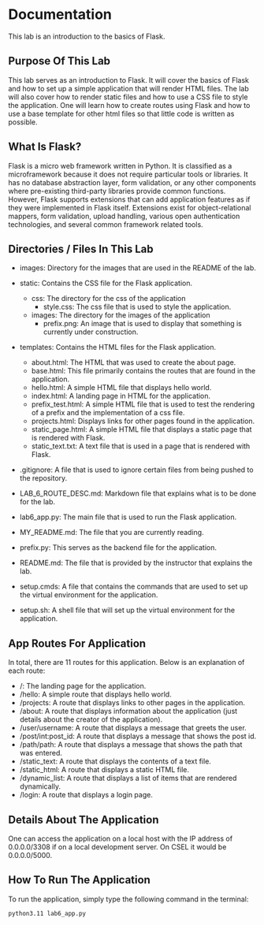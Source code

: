 # Documentation

This lab is an introduction to the basics of Flask.

## Purpose Of This Lab

This lab serves as an introduction to Flask. It will cover the basics of Flask and how to set up a simple application that will render HTML files. The lab will also cover how to render static files and how to use a CSS file to style the application. One will learn how to create routes using Flask and how to use a base template for other html files so that little code is written as possible.

## What Is Flask?

Flask is a micro web framework written in Python. It is classified as a microframework because it does not require particular tools or libraries. It has no database abstraction layer, form validation, or any other components where pre-existing third-party libraries provide common functions. However, Flask supports extensions that can add application features as if they were implemented in Flask itself. Extensions exist for object-relational mappers, form validation, upload handling, various open authentication technologies, and several common framework related tools.

## Directories / Files In This Lab

- images: Directory for the images that are used in the README of the lab.

- static: Contains the CSS file for the Flask application.
    - css: The directory for the css of the application
        - style.css: The css file that is used to style the application.
    - images: The directory for the images of the application
        - prefix.png: An image that is used to display that something is currently under construction.

- templates: Contains the HTML files for the Flask application.
    - about.html: The HTML that was used to create the about page.
    - base.html: This file primarily contains the routes that are found in the application.
    - hello.html: A simple HTML file that displays hello world.
    - index.html: A landing page in HTML for the application.
    - prefix_test.html: A simple HTML file that is used to test the rendering of a prefix and the implementation of a css file.
    - projects.html: Displays links for other pages found in the application.
    - static_page.html: A simple HTML file that displays a static page that is rendered with Flask.
    - static_text.txt: A text file that is used in a page that is rendered with Flask.

- .gitignore: A file that is used to ignore certain files from being pushed to the repository.
- LAB_6_ROUTE_DESC.md: Markdown file that explains what is to be done for the lab.
- lab6_app.py: The main file that is used to run the Flask application.
- MY_README.md: The file that you are currently reading.
- prefix.py: This serves as the backend file for the application.
- README.md: The file that is provided by the instructor that explains the lab.
- setup.cmds: A file that contains the commands that are used to set up the virtual environment for the application.
- setup.sh: A shell file that will set up the virtual environment for the application.

## App Routes For Application

In total, there are 11 routes for this application. Below is an explanation of each route:

- /: The landing page for the application.
- /hello: A simple route that displays hello world.
- /projects: A route that displays links to other pages in the application.
- /about: A route that displays information about the application (just details about the creator of the application).
- /user/username: A route that displays a message that greets the user.
- /post/int:post_id: A route that displays a message that shows the post id.
- /path/path: A route that displays a message that shows the path that was entered.
- /static_text: A route that displays the contents of a text file.
- /static_html: A route that displays a static HTML file.
- /dynamic_list: A route that displays a list of items that are rendered dynamically.
- /login: A route that displays a login page.

## Details About The Application

One can access the application on a local host with the IP address of 0.0.0.0/3308 if on a local development server. On CSEL it would be 0.0.0.0/5000.

## How To Run The Application

To run the application, simply type the following command in the terminal:

~~~
python3.11 lab6_app.py
~~~